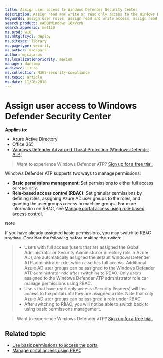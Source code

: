 ```yaml
---
title: Assign user access to Windows Defender Security Center
description: Assign read and write or read only access to the Windows Defender Advanced Threat Protection portal.
keywords: assign user roles, assign read and write access, assign read only access, user, user roles, roles
search.product: eADQiWindows 10XVcnh
search.appverid: met150
ms.prod: w10
ms.mktglfcycl: deploy
ms.sitesec: library
ms.pagetype: security
ms.author: macapara
author: mjcaparas
ms.localizationpriority: medium
manager: dansimp
audience: ITPro
ms.collection: M365-security-compliance 
ms.topic: article
ms.date: 11/28/2018
---
```


# Assign user access to Windows Defender Security Center

**Applies to:**
- Azure Active Directory
- Office 365
- [Windows Defender Advanced Threat Protection (Windows Defender ATP)](https://wincom.blob.core.windows.net/documents/Windows10_Commercial_Comparison.pdf)

>Want to experience Windows Defender ATP? [Sign up for a free trial.](https://www.microsoft.com/en-us/WindowsForBusiness/windows-atp?ocid=docs-wdatp-assignaccess-abovefoldlink)

Windows Defender ATP supports two ways to manage permissions:

- **Basic permissions management**: Set permissions to either full access or read-only.
- **Role-based access control (RBAC)**: Set granular permissions by defining roles, assigning Azure AD user groups to the roles, and granting the user groups access to machine groups. For more information on RBAC, see [Manage portal access using role-based access control](rbac-windows-defender-advanced-threat-protection.md).

> [!NOTE]
>If you have already assigned basic permissions, you may switch to RBAC anytime. Consider the following before making the switch:

>- Users with full access (users that are assigned the Global Administrator or Security Administrator directory role in Azure AD), are automatically assigned the default Windows Defender ATP administrator role, which also has full access. Additional Azure AD user groups can be assigned to the Windows Defender ATP administrator role after switching to RBAC.  Only users assigned to the Windows Defender ATP administrator role can manage permissions using RBAC. 
>- Users that have read-only access (Security Readers) will lose access to the portal until they are assigned a role. Note that only Azure AD user groups can be assigned a role under RBAC.
>- After switching to RBAC, you will not be able to switch back to using basic permissions management.



>Want to experience Windows Defender ATP? [Sign up for a free trial.](https://www.microsoft.com/en-us/WindowsForBusiness/windows-atp?ocid=docs-wdatp-portalaccess-belowfoldlink)

## Related topic
- [Use basic permissions to access the portal](basic-permissions-windows-defender-advanced-threat-protection.md)
- [Manage portal access using RBAC](rbac-windows-defender-advanced-threat-protection.md)
